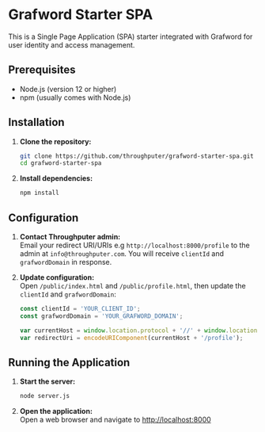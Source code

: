 # Grafword Starter SPA

This is a Single Page Application (SPA) starter integrated with Grafword for user identity and access management.

## Prerequisites

- Node.js (version 12 or higher)
- npm (usually comes with Node.js)

## Installation

1. **Clone the repository:**

    ```bash
    git clone https://github.com/throughputer/grafword-starter-spa.git
    cd grafword-starter-spa
    ```

2. **Install dependencies:**

    ```bash
    npm install
    ```

## Configuration

1. **Contact Throughputer admin:**  
   Email your redirect URI/URIs e.g `http://localhost:8000/profile` to the admin at `info@throughputer.com`. You will receive `clientId` and `grafwordDomain` in response.


2. **Update configuration:**  
   Open `/public/index.html` and `/public/profile.html`, then update the `clientId` and `grafwordDomain`:

    ```javascript
    const clientId = 'YOUR_CLIENT_ID';
    const grafwordDomain = 'YOUR_GRAFWORD_DOMAIN';

    var currentHost = window.location.protocol + '//' + window.location.host;
    var redirectUri = encodeURIComponent(currentHost + '/profile');
    ```

## Running the Application

1. **Start the server:**

    ```bash
    node server.js
    ```

2. **Open the application:**  
   Open a web browser and navigate to [http://localhost:8000](http://localhost:8000)
